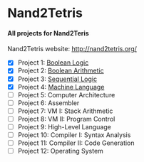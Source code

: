 # Nand2Tetris

#### All projects for Nand2Teris

Nand2Tetris website: http://nand2tetris.org/

- [x] Project 1: [Boolean Logic](https://github.com/3brhmaan/Nand2Tetris/tree/main/Projects/Boolean%20Logic%20Gates)
- [x] Project 2: [Boolean Arithmetic](https://github.com/3brhmaan/Nand2Tetris/tree/main/Projects/Boolean%20Arithmetic)
- [x] Project 3: [Sequential Logic](https://github.com/3brhmaan/Nand2Tetris/tree/main/Projects/Sequential%20Logic)
- [x] Project 4: [Machine Language](https://github.com/3brhmaan/Nand2Tetris/tree/main/Projects/Machine%20Language)
- [ ] Project 5: Computer Architecture
- [ ] Project 6: Assembler
- [ ] Project 7: VM I: Stack Arithmetic
- [ ] Project 8: VM II: Program Control
- [ ] Project 9: High-Level Language
- [ ] Project 10: Compiler I: Syntax Analysis
- [ ] Project 11: Compiler II: Code Generation
- [ ] Project 12: Operating System
